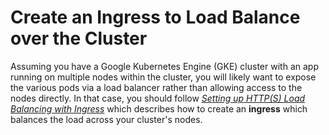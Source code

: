 # Create an Ingress to Load Balance over the Cluster

Assuming you have a Google Kubernetes Engine (GKE) cluster with an app running on multiple nodes within the cluster, you will likely want to expose the various pods via a load balancer rather than allowing access to the nodes directly. In that case, you should follow [*Setting up HTTP(S) Load Balancing with Ingress*](https://cloud.google.com/kubernetes-engine/docs/tutorials/http-balancer) which describes how to create an **ingress** which balances the load across your cluster's nodes.
